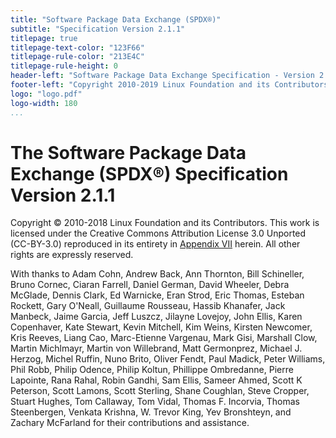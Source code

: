 ```yaml
---
title: "Software Package Data Exchange (SPDX®)"
subtitle: "Specification Version 2.1.1"
titlepage: true
titlepage-text-color: "123F66"
titlepage-rule-color: "213E4C"
titlepage-rule-height: 0
header-left: "Software Package Data Exchange Specification - Version 2.1.1"
footer-left: "Copyright 2010-2019 Linux Foundation and its Contributors. Licensed under [CC-BY-3.0](https://creativecommons.org/licenses/by/3.0/) .All other rights are expressly reserved."
logo: "logo.pdf"
logo-width: 180
...
```

# The Software Package Data Exchange (SPDX®) Specification Version 2.1.1

Copyright © 2010-2018 Linux Foundation and its Contributors. This work is licensed under the Creative Commons Attribution License 3.0 Unported (CC-BY-3.0) reproduced in its entirety in [Appendix VII](#Appendix-VII) herein. All other rights are expressly reserved.

With thanks to Adam Cohn, Andrew Back, Ann Thornton, Bill Schineller, Bruno Cornec, Ciaran Farrell, Daniel German, David Wheeler, Debra McGlade, Dennis Clark, Ed Warnicke, Eran Strod, Eric Thomas, Esteban Rockett, Gary O'Neall, Guillaume Rousseau, Hassib Khanafer, Jack Manbeck, Jaime Garcia, Jeff Luszcz, Jilayne Lovejoy, John Ellis, Karen Copenhaver, Kate Stewart, Kevin Mitchell, Kim Weins, Kirsten Newcomer, Kris Reeves, Liang Cao, Marc-Etienne Vargenau, Mark Gisi, Marshall Clow, Martin Michlmayr, Martin von Willebrand, Matt Germonprez, Michael J. Herzog, Michel Ruffin, Nuno Brito, Oliver Fendt, Paul Madick, Peter Williams, Phil Robb, Philip Odence, Philip Koltun, Phillippe Ombredanne, Pierre Lapointe, Rana Rahal, Robin Gandhi, Sam Ellis, Sameer Ahmed, Scott K Peterson, Scott Lamons, Scott Sterling, Shane Coughlan, Steve Cropper, Stuart Hughes, Tom Callaway, Tom Vidal, Thomas F. Incorvia, Thomas Steenbergen, Venkata Krishna, W. Trevor King, Yev Bronshteyn, and Zachary McFarland for their contributions and assistance.
